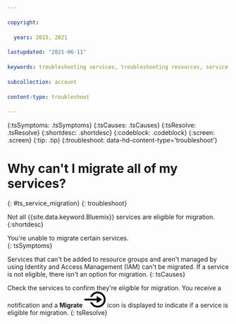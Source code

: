 ```yaml
---

copyright:

  years: 2015, 2021

lastupdated: "2021-06-11"

keywords: troubleshooting services, troubleshooting resources, service problems, resource problems, migrate, migration error, migrate all services

subcollection: account

content-type: troubleshoot

---
```



{:tsSymptoms: .tsSymptoms}
{:tsCauses: .tsCauses}
{:tsResolve: .tsResolve}
{:shortdesc: .shortdesc}
{:codeblock: .codeblock}
{:screen: .screen}
{:tip: .tip}
{:troubleshoot: data-hd-content-type='troubleshoot'}

# Why can't I migrate all of my services?
{: #ts_service_migration}
{: troubleshoot}

Not all {{site.data.keyword.Bluemix}} services are eligible for migration. 
{:shortdesc}

You're unable to migrate certain services.  
{: tsSymptoms}

Services that can't be added to resource groups and aren't managed by using Identity and Access Management (IAM) can't be migrated. If a service is not eligible, there isn't an option for migration. 
{: tsCauses}

Check the services to confirm they're eligible for migration. You receive a notification and a **Migrate** ![Migrate this service instance to a resource group](images/migrate.svg "Migrate this service instance to a resource group") icon is displayed to indicate if a service is eligible for migration.
{: tsResolve}


